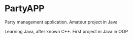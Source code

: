 # PartyAPP
 Party management application. Amateur project in Java
 
 Learning Java, after known C++. First project in Java in OOP
